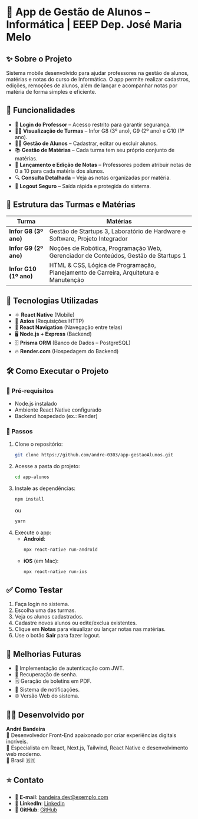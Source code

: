 # 📱 App de Gestão de Alunos – Informática | EEEP Dep. José Maria Melo

## ✨ Sobre o Projeto
Sistema mobile desenvolvido para ajudar professores na gestão de alunos, matérias e notas do curso de Informática. O app permite realizar cadastros, edições, remoções de alunos, além de lançar e acompanhar notas por matéria de forma simples e eficiente.

## 🚀 Funcionalidades
- 🔐 **Login do Professor** – Acesso restrito para garantir segurança.
- 👨‍🏫 **Visualização de Turmas** – Infor G8 (3º ano), G9 (2º ano) e G10 (1º ano).
- 🧑‍🎓 **Gestão de Alunos** – Cadastrar, editar ou excluir alunos.
- 📚 **Gestão de Matérias** – Cada turma tem seu próprio conjunto de matérias.
- 📝 **Lançamento e Edição de Notas** – Professores podem atribuir notas de 0 a 10 para cada matéria dos alunos.
- 🔍 **Consulta Detalhada** – Veja as notas organizadas por matéria.
- 🚪 **Logout Seguro** – Saída rápida e protegida do sistema.

## 🏫 Estrutura das Turmas e Matérias
| Turma | Matérias |
|-------|----------|
| **Infor G8 (3º ano)** | Gestão de Startups 3, Laboratório de Hardware e Software, Projeto Integrador |
| **Infor G9 (2º ano)** | Noções de Robótica, Programação Web, Gerenciador de Conteúdos, Gestão de Startups 1 |
| **Infor G10 (1º ano)** | HTML & CSS, Lógica de Programação, Planejamento de Carreira, Arquitetura e Manutenção |

## 🧠 Tecnologias Utilizadas
- ⚛️ **React Native** (Mobile)
- 🔗 **Axios** (Requisições HTTP)
- 🔄 **React Navigation** (Navegação entre telas)
- 🖥️ **Node.js + Express** (Backend)
- 🗄️ **Prisma ORM** (Banco de Dados – PostgreSQL)
- 🔥 **Render.com** (Hospedagem do Backend)

## 🛠️ Como Executar o Projeto
### 🚩 Pré-requisitos
- Node.js instalado
- Ambiente React Native configurado
- Backend hospedado (ex.: Render)

### 🚀 Passos
1. Clone o repositório:
   ```bash
   git clone https://github.com/andre-0303/app-gestaoAlunos.git
   ```
2. Acesse a pasta do projeto:
   ```bash
   cd app-alunos
   ```
3. Instale as dependências:
   ```bash
   npm install
   ```
   ou
   ```bash
   yarn
   ```
4. Execute o app:
   - **Android**:
     ```bash
     npx react-native run-android
     ```
   - **iOS** (em Mac):
     ```bash
     npx react-native run-ios
     ```

## ✅ Como Testar
1. Faça login no sistema.
2. Escolha uma das turmas.
3. Veja os alunos cadastrados.
4. Cadastre novos alunos ou edite/exclua existentes.
5. Clique em **Notas** para visualizar ou lançar notas nas matérias.
6. Use o botão **Sair** para fazer logout.

## 🚀 Melhorias Futuras
- 🔑 Implementação de autenticação com JWT.
- 📨 Recuperação de senha.
- 🗒️ Geração de boletins em PDF.
- 🔔 Sistema de notificações.
- 🌐 Versão Web do sistema.

## 🧑‍💻 Desenvolvido por
**André Bandeira**  
💼 Desenvolvedor Front-End apaixonado por criar experiências digitais incríveis.  
🚀 Especialista em React, Next.js, Tailwind, React Native e desenvolvimento web moderno.  
📍 Brasil 🇧🇷

## ⭐ Contato
- 📧 **E-mail**: bandeira.dev@exemplo.com
- 🔗 **LinkedIn**: [LinkedIn](#)
- 🐙 **GitHub**: [GitHub](#)
